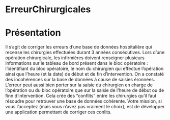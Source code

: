 # ErreurChirurgicales

# Présentation
Il s’agit de corriger les erreurs d’une base de données hospitalière
qui recense les chirurgies effectuées durant 3 années consécutives. Lors d’une opération chirurgicale,
les infirmières doivent renseigner plusieurs informations sur le tableau de bord présent dans le bloc
opératoire : l’identifiant du bloc opératoire, le nom du chirurgien qui effectue l’opération ainsi que
l’heure (et la date) de début et de fin d’intervention. On a constaté des incohérences sur la base de
données à cause de saisies éronnées. L’erreur peut aussi bien porter sur la saisie du chirurgien en charge
de l’opération ou du bloc opératoire que sur la saisie de l’heure de début ou de finn d’intervention.
Cela crée des “conflits” entre les chirurgies qu’il faut résoudre pour retrouver une base de données
cohérente. Votre mission, si vous l’acceptez (mais vous n’avez pas vraiment le choix), est de développer
une application permettant de corriger ces conlits.

